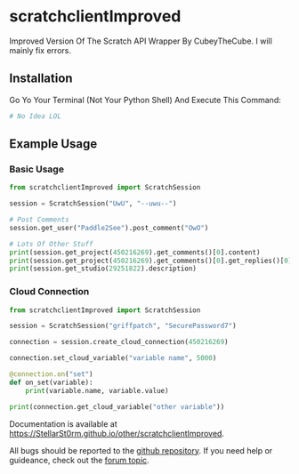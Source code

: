 # scratchclientImproved
Improved Version Of The Scratch API Wrapper By CubeyTheCube.
I will mainly fix errors.

## Installation

Go Yo Your Terminal (Not Your Python Shell) And Execute This Command:
```bash
# No Idea LOL
```

## Example Usage

### Basic Usage
```python
from scratchclientImproved import ScratchSession

session = ScratchSession("UwU", "--uwu--")

# Post Comments
session.get_user("Paddle2See").post_comment("OwO")

# Lots Of Other Stuff
print(session.get_project(450216269).get_comments()[0].content)
print(session.get_project(450216269).get_comments()[0].get_replies()[0].content)
print(session.get_studio(29251822).description)
```
### Cloud Connection
```python
from scratchclientImproved import ScratchSession

session = ScratchSession("griffpatch", "SecurePassword7")

connection = session.create_cloud_connection(450216269)

connection.set_cloud_variable("variable name", 5000)

@connection.on("set")
def on_set(variable):
    print(variable.name, variable.value)

print(connection.get_cloud_variable("other variable"))
```

Documentation is available at <https://StellarSt0rm.github.io/other/scratchclientImproved>.

All bugs should be reported to the [github repository](https://github.com/StellarSt0rm/scratchclientImproved/issues). If you need help or guideance, check out the [forum topic](https://scratch.mit.edu/discuss/topic/506810).
